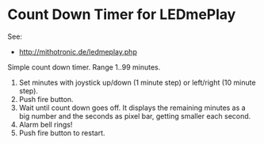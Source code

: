 # Count Down Timer for LEDmePlay

See:
- http://mithotronic.de/ledmeplay.php

Simple count down timer. Range 1..99 minutes.

1. Set minutes with joystick up/down (1 minute step) or left/right (10 minute step).
2. Push fire button.
3. Wait until count down goes off. It displays the remaining minutes as a big number and the seconds as pixel bar, getting smaller each second.
4. Alarm bell rings!
5. Push fire button to restart.